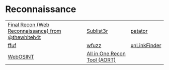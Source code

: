 # Reconnaissance

|                                                                                                 |                                                               |                                                            |
| ----------------------------------------------------------------------------------------------- | ------------------------------------------------------------- | ---------------------------------------------------------- |
| [Final Recon (Web Reconnaissance) from @thewhiteh4t](https://github.com/thewhiteh4t/FinalRecon) | [Sublist3r](https://github.com/aboul3la/Sublist3r)            | [patator](https://github.com/lanjelot/patator)             |
| [ffuf](https://github.com/ffuf/ffuf)                                                            | [wfuzz](https://github.com/xmendez/wfuzz)                     | [xnLinkFinder](https://github.com/xnl-h4ck3r/xnLinkFinder) |
| [WebOSINT](https://github.com/C3n7ral051nt4g3ncy/webosint)                                      | [All in One Recon Tool (AORT)](https://github.com/D3Ext/AORT) |                                                            |
